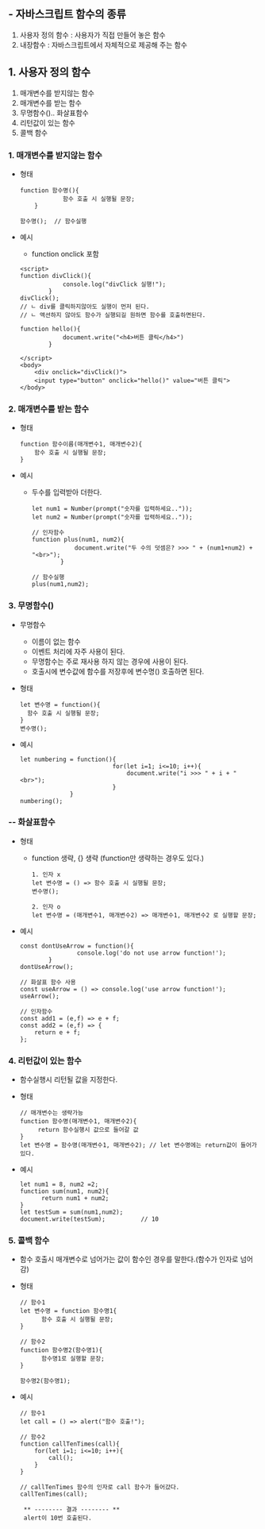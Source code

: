 ## - 자바스크립트 함수의 종류

1. 사용자 정의 함수 : 사용자가 직접 만들어 놓은 함수
2. 내장함수 : 자바스크립트에서 자체적으로 제공해 주는 함수

## 1. 사용자 정의 함수

1. 매개변수를 받지않는 함수
2. 매개변수를 받는 함수
3. 무명함수().. 화살표함수
4. 리턴값이 있는 함수
5. 콜백 함수

### 1. 매개변수를 받지않는 함수

- 형태

  ```
  function 함수명(){
              함수 호출 시 실행될 문장;
      }

  함수명();  // 함수실행
  ```

- 예시

  - function onclick 포함

  ```
  <script>
  function divClick(){
              console.log("divClick 실행!");
          }
  divClick();
  // ㄴ div를 클릭하지않아도 실행이 먼저 된다.
  // ㄴ 액션하지 않아도 함수가 실행되길 원하면 함수를 호출하면된다.

  function hello(){
              document.write("<h4>버튼 클릭</h4>")
          }

  </script>
  <body>
      <div onclick="divClick()">
      <input type="button" onclick="hello()" value="버튼 클릭">
  </body>
  ```

### 2. 매개변수를 받는 함수

- 형태
  ```
  function 함수이름(매개변수1, 매개변수2){
      함수 호출 시 실행될 문장;
  }
  ```
- 예시

  - 두수를 입력받아 더한다.

    ```
    let num1 = Number(prompt("숫자를 입력하세요.."));
    let num2 = Number(prompt("숫자를 입력하세요.."));

    // 인자함수
    function plus(num1, num2){
                document.write("두 수의 덧셈은? >>> " + (num1+num2) + "<br>");
            }

    // 함수실행
    plus(num1,num2);
    ```

### 3. 무명함수()

- 무명함수
  - 이름이 없는 함수
  - 이벤트 처리에 자주 사용이 된다.
  - 무명함수는 주로 재사용 하지 않는 경우에 사용이 된다.
  - 호출시에 변수값에 함수를 저장후에 변수명() 호출하면 된다.
- 형태

  ```
  let 변수명 = function(){
    함수 호출 시 실행될 문장;
  }
  변수명();
  ```

- 예시

  ```
  let numbering = function(){
                            for(let i=1; i<=10; i++){
                                document.write("i >>> " + i + "<br>");
                            }
                }
  numbering();
  ```

### -- 화살표함수

- 형태

  - function 생략, {} 생략 (function만 생략하는 경우도 있다.)

    ```
    1. 인자 x
    let 변수명 = () => 함수 호출 시 실행될 문장;
    변수명();

    2. 인자 o
    let 변수명 = (매개변수1, 매개변수2) => 매개변수1, 매개변수2 로 실행할 문장;
    ```

- 예시

  ```
  const dontUseArrow = function(){
                  console.log('do not use arrow function!');
          }
  dontUseArrow();

  // 화살표 함수 사용
  const useArrow = () => console.log('use arrow function!');
  useArrow();

  // 인자함수
  const add1 = (e,f) => e + f;
  const add2 = (e,f) => {
      return e + f;
  };
  ```

### 4. 리턴값이 있는 함수

- 함수실행시 리턴될 값을 지정한다.

- 형태

  ```
  // 매개변수는 생략가능
  function 함수명(매개변수1, 매개변수2){
       return 함수실행시 값으로 들어갈 값
  }
  let 변수명 = 함수명(매개변수1, 매개변수2); // let 변수명에는 return값이 들어가있다.
  ```

- 예시

  ```
  let num1 = 8, num2 =2;
  function sum(num1, num2){
        return num1 + num2;
  }
  let testSum = sum(num1,num2);
  document.write(testSum);          // 10
  ```

### 5. 콜백 함수

- 함수 호출시 매개변수로 넘어가는 값이 함수인 경우를 말한다.(함수가 인자로 넘어감)
- 형태

  ```
  // 함수1
  let 변수명 = function 함수명1{
        함수 호출 시 실행될 문장;
  }

  // 함수2
  function 함수명2(함수명1){
        함수명1로 실행할 문장;
  }

  함수명2(함수명1);
  ```

- 예시

  ```
  // 함수1
  let call = () => alert("함수 호출!");

  // 함수2
  function callTenTimes(call){
      for(let i=1; i<=10; i++){
          call();
      }
  }

  // callTenTimes 함수의 인자로 call 함수가 들어갔다.
  callTenTimes(call);

   ** -------- 결과 -------- **
   alert이 10번 호출된다.
  ```
